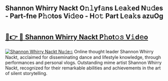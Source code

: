 ## Shannon Whirry Nackt O𝚗𝚕yf𝚊ns L𝚎a𝚔ed N𝚞𝚍es - Part-fne P𝚑𝚘tos Vi𝚍𝚎o - H𝚘𝚝 Part L𝚎a𝚔s azuOg

# <h2><a href="http://kfdlexk.oniu.top/?m=Shannon+Whirry+Nackt">🔗👉 🔴 Shannon Whirry Nackt P𝚑ot𝚘𝚜 V𝚒d𝚎o</a></h2>

[![Shannon Whirry Nackt Nu𝚍e𝚜](https://i.imgur.com/0qMVB7G.gif)](http://kfdlexk.oniu.top/?m=Shannon+Whirry+Nackt)
Online thought leader Shannon Whirry Nackt, acclaimed for disseminating dance and lifestyle knowledge, through performances and personal vlogs. Outstanding mime artist Shannon Whirry Nackt, recognized for their remarkable abilities and achievements in the art of silent storytelling.  
